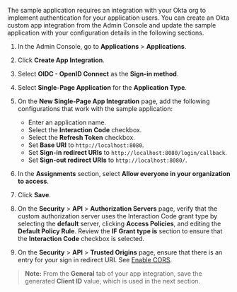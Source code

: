 The sample application requires an integration with your Okta org to implement authentication for your application users. You can create an Okta custom app integration from the Admin Console and update the sample application with your configuration details in the following sections.

1. In the Admin Console, go to **Applications** > **Applications**.
1. Click **Create App Integration**.
1. Select **OIDC - OpenID Connect** as the **Sign-in method**.
1. Select **Single-Page Application** for the **Application Type**.
1. On the **New Single-Page App Integration** page, add the following configurations that work with the sample application:

   * Enter an application name.
   * Select the **Interaction Code** checkbox.
   * Select the **Refresh Token** checkbox.
   * Set **Base URI** to `http://localhost:8080`.
   * Set **Sign-in redirect URIs** to `http://localhost:8080/login/callback`.
   * Set **Sign-out redirect URIs** to `http://localhost:8080/`.

1. In the **Assignments** section, select **Allow everyone in your organization to access**.
1. Click **Save**.
1. On the **Security** > **API** > **Authorization Servers** page, verify that the custom authorization server uses the Interaction Code grant type by selecting the **default** server, clicking **Access Policies**, and editing the **Default Policy Rule**. Review the **IF Grant type is** section to ensure that the **Interaction Code** checkbox is selected.
1. On the **Security** > **API** > **Trusted Origins** page, ensure that there is an entry for your sign in redirect URI. See [Enable CORS](/docs/guides/enable-cors/).

> **Note:** From the **General** tab of your app integration, save the generated **Client ID** value, which is used in the next section.
